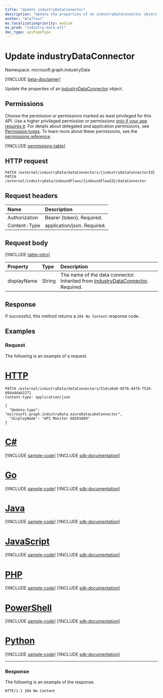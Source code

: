 ```yaml
---
title: "Update industryDataConnector"
description: "Update the properties of an industryDataConnector object."
author: "mlafleur"
ms.localizationpriority: medium
ms.prod: "industry-data-etl"
doc_type: apiPageType
---
```


# Update industryDataConnector

Namespace: microsoft.graph.industryData

[!INCLUDE [beta-disclaimer](../../includes/beta-disclaimer.md)]

Update the properties of an [industryDataConnector](../resources/industrydata-industrydataconnector.md) object.

## Permissions

Choose the permission or permissions marked as least privileged for this API. Use a higher privileged permission or permissions [only if your app requires it](/graph/permissions-overview#best-practices-for-using-microsoft-graph-permissions). For details about delegated and application permissions, see [Permission types](/graph/permissions-overview#permission-types). To learn more about these permissions, see the [permissions reference](/graph/permissions-reference).

<!-- { "blockType": "permissions", "name": "industrydata_industrydataconnector_update" } -->
[!INCLUDE [permissions-table](../includes/permissions/industrydata-industrydataconnector-update-permissions.md)]

## HTTP request

<!-- {
  "blockType": "ignored"
}
-->

```http
PATCH /external/industryData/dataConnectors/{industryDataConnectorId}
PATCH /external/industryData/inboundFlows/{inboundFlowId}/dataConnector
```

## Request headers

| Name          | Description                 |
| :------------ | :-------------------------- |
| Authorization | Bearer {token}. Required.   |
| Content-Type  | application/json. Required. |

## Request body

[!INCLUDE [table-intro](../../includes/update-property-table-intro.md)]

| Property    | Type   | Description                                                                                                                           |
| :---------- | :----- | :------------------------------------------------------------------------------------------------------------------------------------ |
| displayName | String | The name of the data connector. Inherited from [industryDataConnector](../resources/industrydata-industrydataconnector.md). Required. |

## Response

If successful, this method returns a `204 No Content` response code.

## Examples

### Request

The following is an example of a request.

# [HTTP](#tab/http)
<!-- {
  "blockType": "request",
  "name": "update_industrydataconnector_beta_e1",
  "sampleKeys": ["51dca0a0-85f6-4478-f526-08daddab2271"]
}
-->

```http
PATCH /external/industryData/dataConnectors/51dca0a0-85f6-4478-f526-08daddab2271
Content-type: application/json

{
  "@odata.type": "microsoft.graph.industryData.azureDataLakeConnector",
  "displayName": "API Monitor 60201009"
}
```

# [C#](#tab/csharp)
[!INCLUDE [sample-code](../includes/snippets/csharp/update-industrydataconnector-beta-e1-csharp-snippets.md)]
[!INCLUDE [sdk-documentation](../includes/snippets/snippets-sdk-documentation-link.md)]

# [Go](#tab/go)
[!INCLUDE [sample-code](../includes/snippets/go/update-industrydataconnector-beta-e1-go-snippets.md)]
[!INCLUDE [sdk-documentation](../includes/snippets/snippets-sdk-documentation-link.md)]

# [Java](#tab/java)
[!INCLUDE [sample-code](../includes/snippets/java/update-industrydataconnector-beta-e1-java-snippets.md)]
[!INCLUDE [sdk-documentation](../includes/snippets/snippets-sdk-documentation-link.md)]

# [JavaScript](#tab/javascript)
[!INCLUDE [sample-code](../includes/snippets/javascript/update-industrydataconnector-beta-e1-javascript-snippets.md)]
[!INCLUDE [sdk-documentation](../includes/snippets/snippets-sdk-documentation-link.md)]

# [PHP](#tab/php)
[!INCLUDE [sample-code](../includes/snippets/php/update-industrydataconnector-beta-e1-php-snippets.md)]
[!INCLUDE [sdk-documentation](../includes/snippets/snippets-sdk-documentation-link.md)]

# [PowerShell](#tab/powershell)
[!INCLUDE [sample-code](../includes/snippets/powershell/update-industrydataconnector-beta-e1-powershell-snippets.md)]
[!INCLUDE [sdk-documentation](../includes/snippets/snippets-sdk-documentation-link.md)]

# [Python](#tab/python)
[!INCLUDE [sample-code](../includes/snippets/python/update-industrydataconnector-beta-e1-python-snippets.md)]
[!INCLUDE [sdk-documentation](../includes/snippets/snippets-sdk-documentation-link.md)]

---

### Response

The following is an example of the response.

<!-- {
  "blockType": "response",
  "truncated": true
}
-->

```http
HTTP/1.1 204 No Content
```
